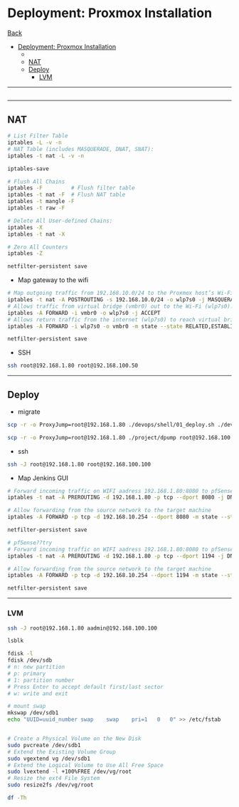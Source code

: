 # Deployment: Proxmox Installation

[Back](../../../README.md)

- [Deployment: Proxmox Installation](#deployment-proxmox-installation)
  - [](#)
  - [NAT](#nat)
  - [Deploy](#deploy)
    - [LVM](#lvm)

---

##

<!-- ```sh
adduser padmin
usermod -aG sudo padmin
passwd padmin
``` -->

---

## NAT

```sh
# List Filter Table
iptables -L -v -n
# NAT Table (includes MASQUERADE, DNAT, SNAT):
iptables -t nat -L -v -n

iptables-save

# Flush All Chains
iptables -F         # Flush filter table
iptables -t nat -F  # Flush NAT table
iptables -t mangle -F
iptables -t raw -F

# Delete All User-defined Chains:
iptables -X
iptables -t nat -X

# Zero All Counters
iptables -Z

netfilter-persistent save
```

- Map gateway to the wifi

```sh
# Map outgoing traffic from 192.168.10.0/24 to the Proxmox host’s Wi-Fi interface (wlp7s0).
iptables -t nat -A POSTROUTING -s 192.168.10.0/24 -o wlp7s0 -j MASQUERADE
# Allows traffic from virtual bridge (vmbr0) out to the Wi-Fi (wlp7s0).
iptables -A FORWARD -i vmbr0 -o wlp7s0 -j ACCEPT
# Allows return traffic from the internet (wlp7s0) to reach virtual bridge (vmbr0)
iptables -A FORWARD -i wlp7s0 -o vmbr0 -m state --state RELATED,ESTABLISHED -j ACCEPT

netfilter-persistent save
```

- SSH

```sh
ssh root@192.168.1.80 root@192.168.100.50
```

---

## Deploy

- migrate

```sh
scp -r -o ProxyJump=root@192.168.1.80 ./devops/shell/01_deploy.sh ./devops/shell/00_pre_deploy.sh ./project/config root@192.168.100.108:~

scp -r -o ProxyJump=root@192.168.1.80 ./project/dpump root@192.168.100.108:~

```

- ssh

```sh
ssh -J root@192.168.1.80 root@192.168.100.100
```

- Map Jenkins GUI

```sh
# Forward incoming traffic on WIFI aadress 192.168.1.80:8080 to pfSense WAN addresss 192.168.10.100:8080
iptables -t nat -A PREROUTING -d 192.168.1.80 -p tcp --dport 8080 -j DNAT --to-destination 192.168.10.254:8080

# Allow forwarding from the source network to the target machine
iptables -A FORWARD -p tcp -d 192.168.10.254 --dport 8080 -m state --state NEW,ESTABLISHED,RELATED -j ACCEPT

netfilter-persistent save

# pfSense??try
# Forward incoming traffic on WIFI aadress 192.168.1.80:8080 to pfSense WAN addresss 192.168.10.100:8080
iptables -t nat -A PREROUTING -d 192.168.1.80 -p tcp --dport 1194 -j DNAT --to-destination 192.168.10.254:1194

# Allow forwarding from the source network to the target machine
iptables -A FORWARD -p tcp -d 192.168.10.254 --dport 1194 -m state --state NEW,ESTABLISHED,RELATED -j ACCEPT

netfilter-persistent save
```

---

### LVM

```sh
ssh -J root@192.168.1.80 aadmin@192.168.100.100

lsblk

fdisk -l
fdisk /dev/sdb
# n: new partition
# p: primary
# 1: partition number
# Press Enter to accept default first/last sector
# w: write and exit

# mount swap
mkswap /dev/sdb1
echo "UUID=uuid_number swap    swap    pri=1   0   0" >> /etc/fstab


# Create a Physical Volume on the New Disk
sudo pvcreate /dev/sdb1
# Extend the Existing Volume Group
sudo vgextend vg /dev/sdb1
# Extend the Logical Volume to Use All Free Space
sudo lvextend -l +100%FREE /dev/vg/root
# Resize the ext4 File System
sudo resize2fs /dev/vg/root

df -Th 

```